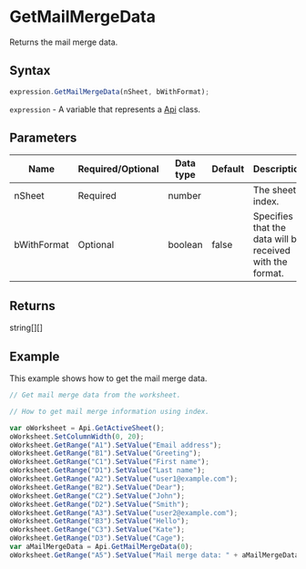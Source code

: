 # GetMailMergeData

Returns the mail merge data.

## Syntax

```javascript
expression.GetMailMergeData(nSheet, bWithFormat);
```

`expression` - A variable that represents a [Api](../Api.md) class.

## Parameters

| **Name** | **Required/Optional** | **Data type** | **Default** | **Description** |
| ------------- | ------------- | ------------- | ------------- | ------------- |
| nSheet | Required | number |  | The sheet index. |
| bWithFormat | Optional | boolean | false | Specifies that the data will be received with the format. |

## Returns

string[][]

## Example

This example shows how to get the mail merge data.

```javascript editor-xlsx
// Get mail merge data from the worksheet.

// How to get mail merge information using index.

var oWorksheet = Api.GetActiveSheet();
oWorksheet.SetColumnWidth(0, 20);
oWorksheet.GetRange("A1").SetValue("Email address");
oWorksheet.GetRange("B1").SetValue("Greeting");
oWorksheet.GetRange("C1").SetValue("First name");
oWorksheet.GetRange("D1").SetValue("Last name");
oWorksheet.GetRange("A2").SetValue("user1@example.com");
oWorksheet.GetRange("B2").SetValue("Dear");
oWorksheet.GetRange("C2").SetValue("John");
oWorksheet.GetRange("D2").SetValue("Smith");
oWorksheet.GetRange("A3").SetValue("user2@example.com");
oWorksheet.GetRange("B3").SetValue("Hello");
oWorksheet.GetRange("C3").SetValue("Kate");
oWorksheet.GetRange("D3").SetValue("Cage");
var aMailMergeData = Api.GetMailMergeData(0);
oWorksheet.GetRange("A5").SetValue("Mail merge data: " + aMailMergeData);
```
